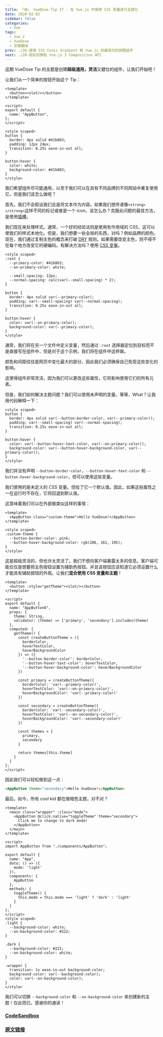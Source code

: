 ```yaml
---
title: 「译」 VueDose Tip 27 - 在 Vue.js 中使用 CSS 变量进行主题化
date: 2020-02-02
sidebar: false
categories:
  - Vue
tags:
  - Vue 2
  - VueDose
  - 文章翻译
prev: ./26-使用 CSS Conic Gradient 和 Vue.js 的最现代的饼图组件
next: ./28-轻松切换到 Vue.js 3 Composition API
---
```


这期 VueDose Tip 的主题是创建**超级通用，灵活**又健壮的组件，让我们开始吧！

让我们从一个简单的按钮开始这个 Tip：

```vue
<template>
  <button><slot/></button>
</template>

<script>
export default {
  name: "AppButton",
};
</script>

<style scoped>
button {
  border: 4px solid #41b883;
  padding: 12px 24px;
  transition: 0.25s ease-in-out all;
}

button:hover {
  color: white;
  background-color: #41b883;
}
</style>
```

我们希望组件尽可能通用，以至于我们可以在具有不同品牌的不同网站中重复使用它。但是我们该怎么做呢？

首先，我们不会假设我们总是将文本作为内容。如果我们想传递像`<strong></strong>`这样不同的标记或者是一个 icon，该怎么办？克服此问题的最佳方法，是使用[插槽](https://vuejs.org/v2/guide/components-slots.html)。

我们现在来处理样式。通常，一个好的经验法则是使用有作用域的 CSS，这可以使我们的样式本地化。但是，我们想要一些全局的东西，对吗？例如品牌的颜色。现在，我们通过复制主色的概念来打破 [DRY](https://www.notion.so/%5B%3Chttps://en.wikipedia.org/wiki/Don%27t_repeat_yourself%3E%5D(%3Chttps://en.wikipedia.org/wiki/Don't_repeat_yourself%3E)) 规则。如果需要改变主色，则不得不在每个地方改变它的硬编码。有解决方法吗？使用 [CSS 变量](https://developer.mozilla.org/en-US/docs/Web/CSS/--*)。

```vue
<style scoped>
:root {
  --primary-color: #41b883;
  --on-primary-color: white;

  --small-spacing: 12px;
  --normal-spacing: calc(var(--small-spacing) * 2);
}

button {
  border: 4px solid var(--primary-color);
  padding: var(--small-spacing) var(--normal-spacing);
  transition: 0.25s ease-in-out all;
}

button:hover {
  color: var(--on-primary-color);
  background-color: var(--primary-color);
}
</style>
```

通常，我们将在另一个文件中定义变量，然后通过 `:root` 选择器定位到目标而不是直接写在组件中，但是对于这个示例，我们将在组件中这样做。

颜色和间距往往是网页中变化最大的部分，因此我们必须确保自己免受这些变化的影响。

这使得组件非常灵活，因为我们可以更改这些属性，它将影响使用它们的所有元素。

但是，我们如何解决主题问题？我们可以使用未声明的变量。等等，What？让我用代码解释一下：

```vue
<style scoped>
button {
  border: 4px solid var(--button-border-color, var(--primary-color));
  padding: var(--small-spacing) var(--normal-spacing);
  transition: 0.25s ease-in-out all;
}

button:hover {
  color: var(--button-hover-text-color, var(--on-primary-color));
  background-color: var(--button-hover-background-color, var(--primary-color));
}
</style>
```

我们并没有声明 `--button-border-color`，`--button-hover-text-color` 和 `--button-hover-background-color`，但可以使用这些变量。

我们使用的是未定义的 CSS 变量。但给了它一个默认值。因此，如果这些属性之一在运行时不存在，它将回退到默认值。

这意味着我们可以在外部做类似这样的事情：

```vue
<template>
  <AppButton class="custom-theme">Hello VueDose!</AppButton>
</template>

<style scoped>
.custom-theme {
  --button-border-color: pink;
  --button-hover-background-color: rgb(206, 161, 195);
}
</style>
```

这是超级灵活的，但也许太灵活了。我们不想向客户端暴露太多的信息。客户端可能仅仅是想要把主色按钮设置为辅助色按钮。并且该按钮应该知道它必须设置什么才能具有辅助按钮的外观。让我们**混合使用 CSS 变量和主题**！

```vue
<template>
  <button :style="getTheme"><slot/></button>
</template>

<script>
export default {
  name: "AppButton6",
  props: {
    theme: String,
    validator: (theme) => ['primary', 'secondary'].includes(theme)
  },
  computed: {
    getTheme() {
      const createButtonTheme = ({
        borderColor,
        hoverTextColor,
        hoverBackgroundColor
      }) => ({
        '--button-border-color': borderColor,
        '--button-hover-text-color': hoverTextColor,
        '--button-hover-background-color': hoverBackgroundColor
      })

      const primary = createButtonTheme({
        borderColor: 'var(--primary-color)',
        hoverTextColor: 'var(--on-primary-color)',
        hoverBackgroundColor: 'var(--primary-color)'
      })

      const secondary = createButtonTheme({
        borderColor: 'var(--secondary-color)',
        hoverTextColor: 'var(--on-secondary-color)',
        hoverBackgroundColor: 'var(--secondary-color)'
      })

      const themes = {
        primary,
        secondary
      }

      return themes[this.theme]
    }
  }
};
</script>
```

因此我们可以轻松做到这一点：

```html
<AppButton theme="secondary">Hello VueDose!</AppButton>
```

最后。如今，所有 cool kid 都在做暗色主题，对不对？

```vue
<template>
  <main class="wrapper" :class="mode">
    <AppButton @click.native="toggleTheme" theme="secondary">
      Click me to change to dark mode!
    </AppButton>
  </main>
</template>

<script>
import AppButton from "./components/AppButton";

export default {
  name: "App",
  data: () => ({
    mode: 'light'
  }),
  components: {
    AppButton
  },
  methods: {
    toggleTheme() {
      this.mode = this.mode === 'light' ? 'dark' : 'light'
    }
  }
};
</script>
<style scoped>
.light {
  --background-color: white;
  --on-background-color: #222;
}

.dark {
  --background-color: #222;
  --on-background-color: white;
}

.wrapper {
  transition: 1s ease-in-out background-color;
  background-color: var(--background-color);
  color: var(--on-background-color);
}
</style>
```

我们可以切换 `--background-color` 和 `--on-background-color` 来创建新的主题！仅此而已。感谢你的通读！

### [CodeSandbox](https://codesandbox.io/s/vuedose-84yg5)

### [原文链接](https://vuedose.tips/tips/theming-using-custom-properties-in-vuejs-components)
